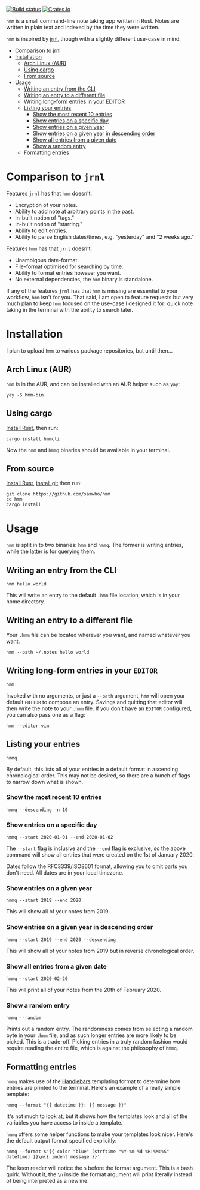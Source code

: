 [![Build status](https://github.com/samwho/hmm/workflows/Build/badge.svg)](https://github.com/samwho/hmm/actions)
[![Crates.io](https://img.shields.io/crates/v/hmmcli.svg)](https://crates.io/crates/hmmcli)

`hmm` is a small command-line note taking app written in Rust. Notes are
written in plain text and indexed by the time they were written.

`hmm` is inspired by [jrnl][1], though with a slightly different use-case in
mind.

* [Comparison to jrnl](#comparison-to-jrnl)
* [Installation](#installation)
    * [Arch Linux (AUR)](#arch-linux-aur)
    * [Using cargo](#using-cargo)
    * [From source](#from-source)
* [Usage](#usage)
    * [Writing an entry from the CLI](#writing-an-entry-from-the-cli)
    * [Writing an entry to a different file](#writing-an-entry-to-a-different-file)
    * [Writing long-form entries in your EDITOR](#writing-long-form-entries-in-your-editor)
    * [Listing your entries](#listing-your-entries)
        * [Show the most recent 10 entries](#show-the-most-recent-10-entries)
        * [Show entries on a specific day](#show-entries-on-a-specific-day)
        * [Show entries on a given year](#show-entries-on-a-given-year)
        * [Show entries on a given year in descending order](#show-entries-on-a-given-year-in-descending-order)
        * [Show all entries from a given date](#show-all-entries-from-a-given-date)
        * [Show a random entry](#show-a-random-entry)
    * [Formatting entries](#formatting-entries)

# Comparison to `jrnl`

Features `jrnl` has that `hmm` doesn't:

- Encryption of your notes.
- Ability to add note at arbitrary points in the past.
- In-built notion of "tags."
- In-built notion of "starring."
- Ability to edit entries.
- Ability to parse English dates/times, e.g. "yesterday" and "2 weeks ago."

Features `hmm` has that `jrnl` doesn't:

- Unambigous date-format.
- File-format optimised for searching by time.
- Ability to format entries however you want.
- No external dependencies, the `hmm` binary is standalone.

If any of the features `jrnl` has that `hmm` is missing are essential to your
workflow, `hmm` isn't for you. That said, I am open to feature requests but
very much plan to keep `hmm` focused on the use-case I designed it for: quick
note taking in the terminal with the ability to search later.

# Installation

I plan to upload `hmm` to various package repositories, but until then...

## Arch Linux (AUR)

`hmm` is in the AUR, and can be installed with an AUR helper such as `yay`:

    yay -S hmm-bin

## Using cargo

[Install Rust][2], then run:
    
    cargo install hmmcli

Now the `hmm` and `hmmq` binaries should be available in your terminal.

## From source

[Install Rust][2], [install git][3] then run:

    git clone https://github.com/samwho/hmm
    cd hmm
    cargo install

# Usage

`hmm` is split in to two binaries: `hmm` and `hmmq`. The former is writing
entries, while the latter is for querying them.

## Writing an entry from the CLI

    hmm hello world

This will write an entry to the default `.hmm` file location, which is in
your home directory.

## Writing an entry to a different file

Your `.hmm` file can be located wherever you want, and named whatever you
want.

    hmm --path ~/.notes hello world

## Writing long-form entries in your `EDITOR`

    hmm

Invoked with no arguments, or just a `--path` argument, `hmm` will open your
default `EDITOR` to compose an entry. Savings and quitting that editor will
then write the note to your `.hmm` file. If you don't have an `EDITOR`
configured, you can also pass one as a flag:

    hmm --editor vim

## Listing your entries

    hmmq

By default, this lists all of your entries in a default format in ascending
chronological order. This may not be desired, so there are a bunch of flags
to narrow down what is shown.

### Show the most recent 10 entries

    hmmq --descending -n 10

### Show entries on a specific day

    hmmq --start 2020-01-01 --end 2020-01-02

The `--start` flag is inclusive and the `--end` flag is exclusive, so the
above command will show all entries that were created on the 1st of January
2020.

Dates follow the RFC3339/ISO8601 format, allowing you to omit parts you don't
need. All dates are in your local timezone.

### Show entries on a given year

    hmmq --start 2019 --end 2020

This will show all of your notes from 2019.

### Show entries on a given year in descending order

    hmmq --start 2019 --end 2020 --descending

This will show all of your notes from 2019 but in reverse chronological order.

### Show all entries from a given date

    hmmq --start 2020-02-20

This will print all of your notes from the 20th of February 2020.

### Show a random entry

    hmmq --random

Prints out a random entry. The randomness comes from selecting a random byte
in your `.hmm` file, and as such longer entries are more likely to be picked.
This is a trade-off. Picking entries in a truly random fashion would require
reading the entire file, which is against the philosophy of `hmmq`.

## Formatting entries

`hmmq` makes use of the [Handlebars][4] templating format to determine how entries
are printed to the terminal. Here's an example of a really simple template:

    hmmq --format "{{ datetime }}: {{ message }}"

It's not much to look at, but it shows how the templates look and all of the
variables you have access to inside a template.

`hmmq` offers some helper functions to make your templates look nicer. Here's
the default output format specified explicitly:

    hmmq --format $'{{ color "blue" (strftime "%Y-%m-%d %H:%M:%S" datetime) }}\n{{ indent message }}'

The keen reader will notice the `$` before the format argument. This is a bash
quirk. Without it, the `\n` inside the format argument will print literally
instead of being interpreted as a newline.

[1]: https://rustup.rs/
[2]: https://rustup.rs/
[3]: https://git-scm.com/book/en/v2/Getting-Started-Installing-Git
[4]: https://handlebarsjs.com/